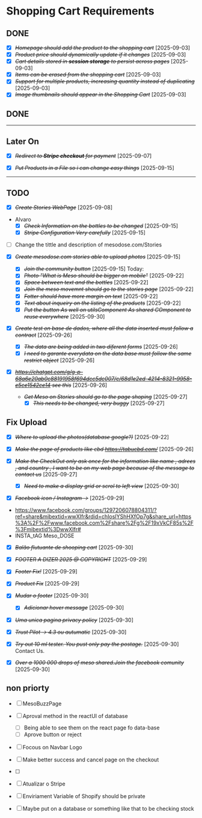# Shopping Cart Requirements
## DONE
- [X] ~~*Homepage should add the product to the shopping cart*~~ [2025-09-03] 
- [X] ~~*Product price should dynamically update if it changes*~~ [2025-09-03]  
- [X] ~~*Cart details stored in **session storage** to persist across pages*~~ [2025-09-03]  
- [X] ~~*Items can be erased from the shopping cart*~~ [2025-09-03]  
- [X] ~~*Support for multiple products, increasing quantity instead of duplicating*~~ [2025-09-03]  
- [X] ~~*Image thumbnails should appear in the Shopping Cart*~~ [2025-09-03]  
## DONE
---

## Later On
- [X] ~~*Redirect to **Stripe checkout** for payment*~~ [2025-09-07]  
- [X] ~~*Put Products in a File so i can change easy things*~~ [2025-09-15]


---
## TODO
- [X] ~~*Create Stories WebPage*~~ [2025-09-08]

- Alvaro
  - [X] ~~*Check Information on the bottles to be changed*~~ [2025-09-15]
  - [X] ~~*Stripe Configuration Very carefully*~~ [2025-09-15]
- [ ] Change the tittle and description of mesodose.com/Stories
- [X] ~~*Create mesodose.com stories able to upload photos*~~ [2025-09-15]
  - [X] ~~*Join the community button*~~ [2025-09-15]
  Today:
  - [X] ~~*Photo "What is Meso should be bigger on mobile"*~~ [2025-09-22]
  - [X] ~~*Space between text and the bottles*~~ [2025-09-22]
  - [X] ~~*Join the meso movemnt should go to the stories page*~~ [2025-09-22]
  - [X] ~~*Fotter should have more margin on text*~~ [2025-09-22]
  - [X] ~~*Text about inqueiry on the listing of the products*~~ [2025-09-22]
  - [X] ~~*Put the button As well on utilsComponent As shared COmponent to reuse everywhere*~~ [2025-09-30]

- [X] ~~*Create test on base de dados, where all the data inserted must follow a contract*~~ [2025-09-26] 
  - [X] ~~*The data are being added in two diferent forms*~~ [2025-09-26]
  - [X] ~~*I need to garante everydata on the data base must follow the same restrict object*~~ [2025-09-26]
- [X] ~~*https://chatgpt.com/g/g-p-68a6e20ab0c88191958f694dcc5dc007/c/68d1e2ed-4214-8321-9958-e5ce1542ce14 see this*~~ [2025-09-26] 

  - ~~*Get Meso on Stories should go to the page shoping*~~ [2025-09-27]
    - [X] ~~*This needs to be changed, very buggy*~~ [2025-09-27]
## Fix Upload
  - [X] ~~*Where to upload the photos(database google?)*~~ [2025-09-22]
   
- [X] ~~*Make the page of products like cbd https://tabucbd.com/*~~ [2025-09-26]

- [X] ~~*Make the CheckOut only ask once for the information like name , adrees , and country , I want to be on my web page because of the message to contact us*~~ [2025-09-27]


  * [X] ~~*Need to make a display grid or scrol to left view*~~ [2025-09-30]

- [X] ~~*Facebook icon / Instagram ->*~~ [2025-09-29] 
- https://www.facebook.com/groups/1297206078804311/?ref=share&mibextid=wwXIfr&rdid=chIosIYShHXfOp7g&share_url=https%3A%2F%2Fwww.facebook.com%2Fshare%2Fg%2F19xVkCF85s%2F%3Fmibextid%3DwwXIfr#
- INSTA_tAG Meso_DOSE

- [X] ~~*Balão flutuante de shooping cart*~~ [2025-09-30] 
- [X] ~~*FOOTER A DIZER 2025 @ COPYRIGHT*~~ [2025-09-29]


- [X] ~~*Footer Fix!*~~ [2025-09-29] 
- [X] ~~*Product Fix*~~ [2025-09-29] 


- [X] ~~*Mudar o footer*~~ [2025-09-30]
  - [X] ~~*Adicionar hover message*~~ [2025-09-30]
- [X] ~~*Uma unica pagina privacy policy*~~ [2025-09-30] 



- [X] ~~*Trust Pilot -> 4.3 ou autumatic*~~ [2025-09-30]
- [X] ~~*Try out 10 ml tester. You pust only pay the postage.*~~ [2025-09-30]
      Contact Us.
- [X] ~~*Over a 1000 000 drops of meso shared.Join the facebook comunity*~~ [2025-09-30] 





## non priorty 
  - [ ] MesoBuzzPage
  - [ ] Aproval method in the reactUI of database 
    - [ ] Being able to see them on the react page fo data-base
    - [ ] Aprove button or reject

- [ ] Focous on Navbar Logo
- [ ] Make better success and cancel page on the checkout
- [ ] 


- [ ] Atualizar o Stripe

- [ ] Enviriament Variable of Shopify should be private
  
- [ ] Maybe put on a database or something like that to be checking stock
